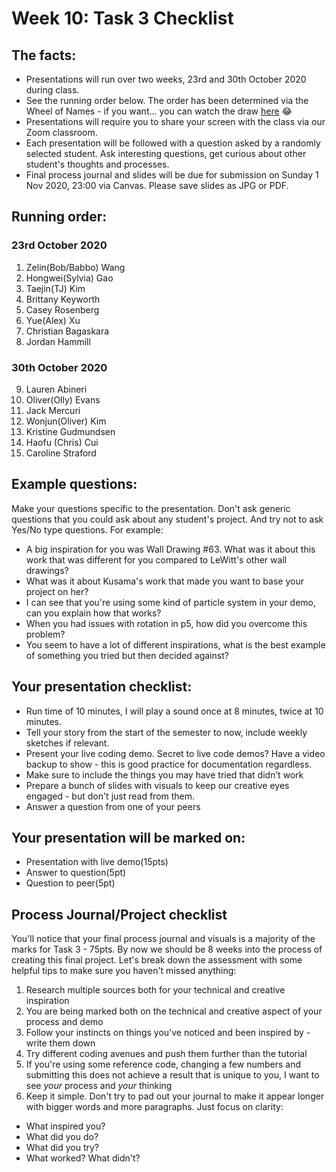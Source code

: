 # Week 10: Task 3 Checklist

## The facts:
- Presentations will run over two weeks, 23rd and 30th October 2020 during class.
- See the running order below. The order has been determined via the Wheel of Names - if you want... you can watch the draw [here](https://drive.google.com/file/d/1tL8gl7y7-ZRPLVejonwtVVfLMF0xu3tP/view?usp=sharing) 😂
- Presentations will require you to share your screen with the class via our Zoom classroom. 
- Each presentation will be followed with a question asked by a randomly selected student. Ask interesting questions, get curious about other student's thoughts and processes.
- Final process journal and slides will be due for submission on Sunday 1 Nov 2020, 23:00 via Canvas. Please save slides as JPG or PDF.  

## Running order:
### 23rd October 2020
1. Zelin(Bob/Babbo) Wang
2. Hongwei(Sylvia) Gao
3. Taejin(TJ) Kim
4. Brittany Keyworth
5. Casey Rosenberg
6. Yue(Alex) Xu
7. Christian Bagaskara
8. Jordan Hammill

### 30th October 2020
9. Lauren Abineri
10. Oliver(Olly) Evans
11. Jack Mercuri
12. Wonjun(Oliver) Kim
13. Kristine Gudmundsen
14. Haofu (Chris) Cui
15. Caroline Straford

## Example questions:
Make your questions specific to the presentation. Don't ask generic questions that you could ask about any student's project. And try not to ask Yes/No type questions. For example:
- A big inspiration for you was Wall Drawing #63. What was it about this work that was different for you compared to LeWitt's other wall drawings?
- What was it about Kusama's work that made you want to base your project on her?
- I can see that you're using some kind of particle system in your demo, can you explain how that works?
- When you had issues with rotation in p5, how did you overcome this problem?
- You seem to have a lot of different inspirations, what is the best example of something you tried but then decided against?

## Your presentation checklist:
- Run time of 10 minutes, I will play a sound once at 8 minutes, twice at 10 minutes.
- Tell your story from the start of the semester to now, include weekly sketches if relevant.
- Present your live coding demo. Secret to live code demos? Have a video backup to show - this is good practice for documentation regardless.
- Make sure to include the things you may have tried that didn’t work
- Prepare a bunch of slides with visuals to keep our creative eyes engaged - but don't just read from them. 
- Answer a question from one of your peers

## Your presentation will be marked on:
- Presentation with live demo(15pts)
- Answer to question(5pt)
- Question to peer(5pt)

## Process Journal/Project checklist
You'll notice that your final process journal and visuals is a majority of the marks for Task 3 - 75pts. By now we should be 8 weeks into the process of creating this final project. Let's break down the assessment with some helpful tips to make sure you haven't missed anything:
1. Research multiple sources both for your technical and creative inspiration
2. You are being marked both on the technical and creative aspect of your process and demo
3. Follow your instincts on things you've noticed and been inspired by - write them down
4. Try different coding avenues and push them further than the tutorial
5. If you're using some reference code, changing a few numbers and submitting this does not achieve a result that is unique to you, I want to see *your* process and *your* thinking
6. Keep it simple. Don't try to pad out your journal to make it appear longer with bigger words and more paragraphs. Just focus on clarity:
- What inspired you?
- What did you do?
- What did you try?
- What worked? What didn't?
